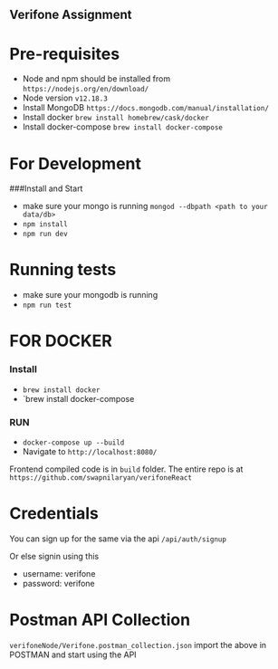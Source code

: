 ## Verifone Assignment 

# Pre-requisites 
* Node and npm should be installed from `https://nodejs.org/en/download/`
* Node version `v12.18.3`
* Install MongoDB `https://docs.mongodb.com/manual/installation/`
* Install docker `brew install homebrew/cask/docker`
* Install docker-compose `brew install docker-compose`

# For Development 
###Install and Start
* make sure your mongo is running `mongod --dbpath <path to your data/db>`
* `npm install`
* `npm run dev`

# Running tests
* make sure your mongodb is running
* `npm run test`

# FOR DOCKER
### Install 
* `brew install docker`
* `brew install docker-compose

### RUN
* `docker-compose up --build`
* Navigate to `http://localhost:8080/`

Frontend compiled code is in `build` folder. The entire repo is at
`https://github.com/swapnilaryan/verifoneReact` 

# Credentials 
You can sign up for the same via the api `/api/auth/signup` 

Or else signin using this
* username: verifone
* password: verifone

# Postman API Collection
`verifoneNode/Verifone.postman_collection.json`
import the above in POSTMAN and start using the API